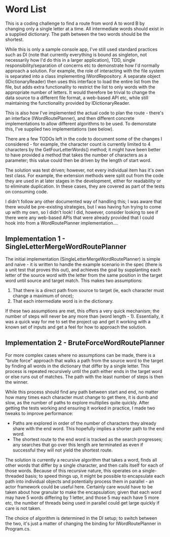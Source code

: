# Word List

This is a coding challenge to find a route from word A to word B by changing only a single letter at a time. All intermediate words should exist in a supplied dictionary. The path between the two words should be the shortest.

While this is only a sample console app, I've still used standard practices such as DI (note that currently everything is bound as singleton, not necessarily how I'd do this in a larger application), TDD, single responsibility/separation of concerns etc to demonstrate how I'd normally approach a solution. For example, the role of interacting with the file system is separated into a class implementing IWordRepository. A separate object (IDictionaryReader) then uses this interface to load the entire list from the file, but adds extra functionality to restrict the list to only words with the appropriate number of letters. It would therefore be trivial to change the data source to a different file format, a web-based API etc, while still maintaining the functionality provided by IDictionaryReader.

This is also how I've implemented the actual code to plan the route - there's an interface (IWordRoutePlanner), and then different concrete implementations to allow different algorithms to be used. To demonstate this, I've supplied two implementations (see below).

There are a few TODOs left in the code to document some of the changes I considered - for example, the character count is currently limited to 4 characters by the GetFourLetterWords() method; it might have been better to have provided a method that takes the number of characters as a parameter; this value could then be driven by the length of start word.

The solution was test driven; however, not every individual item has it's own test class. For example, the extension methods were split out from the code they are used in at later stages in the development, either for readability or to eliminate duplication. In these cases, they are covered as part of the tests on consuming code.

I didn't follow any other documented way of handling this; I was aware that there would be pre-existing strategies, but I was having fun trying to come up with my own, so I didn't look! I did, however, consider looking to see if there were any web-based APIs that were already provided that I could hook into from a WordRoutePlanner implementation....


## Implementation 1 - SingleLetterMergeWordRoutePlanner
The initial implementation (SingleLetterMergeWordRoutePlanner) is simple and naive - it is written to handle the example scenario in the spec (there is a unit test that proves this out), and achieves the goal by supplanting each letter of the source word with the letter from the same position in the target word until source and target match. This makes two assumptions:

1. That there is a direct path from source to target (ie, each character must change a maximum of once); 
2. That each intermediate word is in the dictionary. 

If these two assumptions are met, this offers a very quick mechanism; the number of steps will never be any more than (word length - 1). Essentially, it was a quick way for me to set the project up and get it working with a known set of inputs and get a feel for how to approach the solution. 

## Implementation 2 - BruteForceWordRoutePlanner
For more complex cases where no assumptions can be made, there is a "brute force" approach that walks a path from the source word to the target by finding all words in the dictionary that differ by a single letter. This process is repeated recursively until the path either ends in the target word or else runs out of matches. The path with the least number of steps is then the winner.

While this process should find any path between start and end, no matter how many times each character must change to get there, it is dumb and slow, as the number of paths to explore multiplies quite quickly.  After getting the tests working and ensuring it worked in practice, I made two tweaks to improve performance:

- Paths are explored in order of the number of characters they already share with the end word. This hopefully implies a shorter path to the end word.
- The shortest route to the end word is tracked as the search progresses; any searches that go over this length are terminated as even if successful they will not yield the shortest route.

The solution is currently a recursive algorithm that takes a word, finds all other words that differ by a single character, and then calls itself for each of those words. Because of this recursive nature, this operates on a single-threaded basis; to speed things up, it might be possible to encapsulate each path into individual objects and potentially process them in parallel - an actor framework could be useful here. Certainly care would have to be taken about how granular to make the encapsulation; given that each word may have 5 words differing by 1 letter, and those 5 may each have 5 more etc, the number of threads being used in parallel could get large quickly if care is not taken.

The choice of algorithm is determined in the DI setup; to switch between the two, it's just a matter of changing the binding for IWordRoutePlanner in Program.cs.


